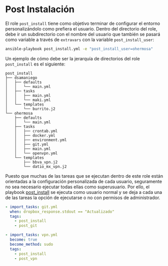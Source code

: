 # Post Instalación

El role `post_install` tiene como objetivo terminar de configurar el entorno personalizándolo como prefiera el usuario. Dentro del directorio del role, debe ir un subdirectorio con el nombre del usuario que también se pasará como variable a través de `extravars` con la variable `post_install_user`:

```bash
ansible-playbook post_install.yml -e "post_install_user=ohermosa"
```

Un ejemplo de cómo debe ser la jerarquía de directorios del role `post_install` es el siguiente:

```text
post_install
├── dsamaniego
│   ├── defaults
│   │   └── main.yml
│   ├── tasks
│   │   ├── main.yml
│   │   └── maki.yml
│   └── templates
│       └── burrito.j2
└── ohermosa
    ├── defaults
    │   └── main.yml
    ├── tasks
    │   ├── crontab.yml
    │   ├── docker.yml
    │   ├── environment.yml
    │   ├── git.yml
    │   ├── main.yml
    │   └── openvpn.yml
    └── templates
        ├── bbva_vpn.j2
        └── datio_mx_vpn.j2
```

Puesto que muchas de las tareas que se ejecutan dentro de este role están orientadas a la configuración personalizada de cada usuario, seguramente no sea necesario ejecutar todas ellas como superusuario. Por ello, el playbook [post_install](../post_install.yml) se ejecuta como usuario normal y se deja a cada una de las tareas la opción de ejecutarse o no con permisos de administrador.

```yaml
- import_tasks: git.yml
  when: dropbox_response.stdout == "Actualizado"
  tags:
    - post_install
    - post_git

- import_tasks: vpn.yml
  become: true
  become_method: sudo
  tags:
    - post_install
    - post_vpn
```
